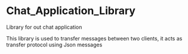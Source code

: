 # Chat_Application_Library
Library for out chat application

This library is used to transfer messages between two clients, it acts as transfer protocol using Json messages
